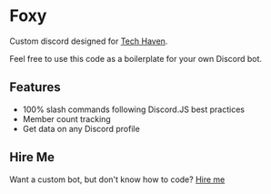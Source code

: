 # Foxy

Custom discord designed for [Tech Haven](https://discord.gg/5kG6kp2zA8).

Feel free to use this code as a boilerplate for your own Discord bot.

## Features
- 100% slash commands following Discord.JS best practices
- Member count tracking
- Get data on any Discord profile

## Hire Me
Want a custom bot, but don't know how to code? [Hire me](https://datallboy.com/contact)
